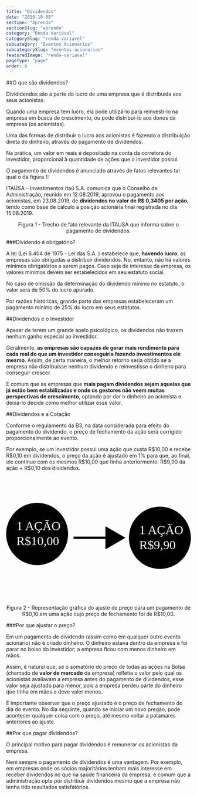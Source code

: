 ```yaml
---
title: "Dividendos"
date: "2019-10-08"
section: "Aprenda"
sectionSlug: "aprenda"
category: "Renda Variável"
categorySlug: "renda-variavel"
subcategory: "Eventos Acionários"
subcategorySlug: "eventos-acionarios"
featuredImage: "renda-variavel"
pageType: "page"
order: 8
---
```


##O que são dividendos?

Divididendos são a parte do lucro de uma empresa que é distribuída aos seus acionistas.

Quando uma empresa tem lucro, ela pode utilizá-lo para reinvesti-lo na empresa em busca de crescimento, ou pode distribuí-lo aos donos da empresa (os acionistas).

Uma das formas de distribuir o lucro aos acionistas é fazendo a distribuição direta do dinheiro, através do pagamento de dividendos.

Na prática, um valor em reais é depositado na conta da corretora do investidor, proporcional à quantidade de ações que o investidor possui.

O pagamento de dividendos é anunciado através de fatos relevantes tal qual o da figura 1:

<div class="citacao" id="figura1">

ITAÚSA – Investimentos Itaú S.A. comunica que o Conselho de Administração, reunido em 12.08.2019, aprovou o pagamento aos acionistas, em 23.08.2019, de **dividendos no valor de R$ 0,3405 por ação**, tendo como base de cálculo a posição
acionária final registrada no dia 15.08.2019.


</div>

<p class="legenda" style="text-align:center;">Figura 1 - Trecho de fato relevante da ITAUSA que informa sobre o pagamento de dividendos.</p>

###Dividendo é obrigatório?

A lei (Lei 6.404 de 1975 - Lei das S.A. ) estabelece que, **havendo lucro**, as empresas são obrigadas a distribuir dividendos. No, entanto, não há valores mínimos obrigatórios a serem pagos. Caso seja de interesse da empresa, os valores mínimos devem ser estabelecidos em seu estatuto social.

No caso de omissão da determinação do dividendo mínimo no estatuto, o valor será de 50% do lucro apurado.

Por razões históricas, grande parte das empresas estabeleceram um pagamento mínimo de 25% do lucro em seus estatutos.


##Dividendos e o Investidor

Apesar de terem um grande apelo psicológico, os dividendos não trazem nenhum ganho especial ao investidor.

Geralmente, **as empresas são capazes de gerar mais rendimento para cada real do que um investidor conseguiria fazendo investimentos ele mesmo**. Assim, de certa maneira, o melhor retorno seria obtido se a empresa não distribuísse nenhum dividendo e reinvestisse o dinheiro para conseguir crescer.

É comum que as empresas que **mais pagam dividendos sejam aquelas que já estão bem estabilizadas e onde os gestores não veem muitas perspectivas de crescimento**, optando por dar o dinheiro ao acionista e deixá-lo decidir como melhor utilizar esse valor.

##Dividendos e a Cotação

Conforme o regulamento da B3, na data considerada para efeito do pagamento do dividendo, o preço de fechamento da ação será corrigido proporcionalmente ao evento.

Por exemplo, se um investidor possui uma ação que custa R\$10,00 e recebe R\$0,10 em dividendos, o preço da ação é ajustado em 1% para que, ao final, ele continue com os mesmos R\$10,00 que tinha anteriormente: R\$9,90 da ação + R\$0,10 dos dividendos.

<div style="text-align:center;">

<svg viewBox="0 0 300 200" class="svg-vertical-limit" preserveAspectRatio="xMidYMax meet" id="figura2">
<style type="text/css">
	.st0dividendos{fill:#FFFFFF;}
	.st1dividendos{font-family:'MyriadPro-Regular';}
	.st2dividendos{font-size:20.3493px;}
	.st3dividendos{fill:none;}
</style>
<g>
	<ellipse cx="249.7" cy="100" rx="50.3" ry="50.6"/>
	<text transform="matrix(1 0 0 1 216.0309 93.7627)" class="st0dividendos st1dividendos st2dividendos">1 AÇÃO</text>
	<text transform="matrix(1 0 0 1 216.0309 118.1627)" class="st0dividendos st1dividendos st2dividendos">R$9,90</text>
</g>
<g>
	<ellipse cx="50.3" cy="93.8" rx="50.3" ry="50.6"/>
	<text transform="matrix(1 0 0 1 16.6309 87.5254)" class="st0dividendos st1dividendos st2dividendos">1 AÇÃO</text>
	<text transform="matrix(1 0 0 1 16.6309 111.9254)" class="st0dividendos st1dividendos st2dividendos">R$10,00</text>
</g>
<polygon points="193.8,100 161.2,81.2 161.2,98.1 109.5,98.1 109.5,101.9 161.2,101.9 161.2,118.8 "/>
<rect x="-25.3" y="452" class="st3dividendos" width="2.7" height="42.7"/>
</svg>

</div>


<p class="legenda" style="text-align:center;">Figura 2 - Representação gráfica do ajuste de preço para um pagamento de R$0,10 em uma ação cujo preço de fechamento foi de R$10,00.</p>

###Por que ajustar o preço?

Em um pagamento de dividendo (assim como em qualquer outro evento acionário) não é criado dinheiro. O dinheiro estava dentro da empresa e foi parar no bolso do investidor; a empresa ficou com menos dinheiro em mãos.

Assim, é natural que, se o somatório do preço de todas as ações na Bolsa (chamado de **valor de mercado** da empresa) refletia o valor pelo qual os acionistas avaliavam a empresa antes do pagamento de dividendos, esse valor seja ajustado para menor, pois a empresa perdeu parte do dinheiro que tinha em mãos e deve valer menos.

É importante observar que o preço ajustado é o preço de fechamento do dia do evento. No dia seguinte, quando se iniciar um novo pregão, pode acontecer qualquer coisa com o preço, até mesmo voltar a patamares anteriores ao ajuste.

##Por que pagar dividendos?

O principal motivo para pagar dividendos é remunerar os acionistas da empresa.

Nem sempre o pagamento de dividendos é uma vantagem. Por exemplo, em empresas onde os sócios majoritários tenham mais interesse em receber dividendos no que na saúde financeira da empresa, é comum que a administração opte por distribuir dividendos mesmo que a empresa não tenha tido resultados satisfatórios. 
